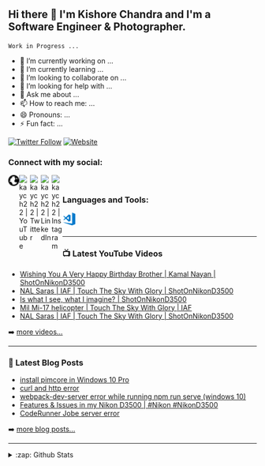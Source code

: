 <!-- ### Hi there 👋 I'm Kishore Chandra -->

<!-- **kaych22/kaych22** is a ✨ _special_ ✨ repository because its `README.md` (this file) appears on your GitHub profile. -->

## Hi there 👋 I'm Kishore Chandra and I'm a Software Engineer & Photographer.
    
    Work in Progress ...

- 🔭 I’m currently working on ...
- 🌱 I’m currently learning ...
- 👯 I’m looking to collaborate on ...
- 🤔 I’m looking for help with ...
- 💬 Ask me about ...
- 📫 How to reach me: ...
- 😄 Pronouns: ...
- ⚡ Fun fact: ...


[![Twitter Follow](https://img.shields.io/twitter/follow/kashyapkashyp?color=1DA1F2&logo=twitter&style=for-the-badge)](https://twitter.com/intent/follow?original_referer=https%3A%2F%2Fgithub.com%2Fkashyapkashyp&screen_name=kashyapkashyp)
[![Website](https://img.shields.io/website?label=factya.blogspot.com&style=for-the-badge&url=https%3A%2F%2Ffactya.blogspot.com)](http://factya.blogspot.com)


### Connect with my social:

[<img align="left" alt="factya.blogspot.com" width="22px" src="https://raw.githubusercontent.com/iconic/open-iconic/master/svg/globe.svg" />][website]
[<img align="left" alt="kaych22 | YouTube" width="22px" src="https://cdn.jsdelivr.net/npm/simple-icons@v3/icons/youtube.svg" />][youtube]
[<img align="left" alt="kaych22 | Twitter" width="22px" src="https://cdn.jsdelivr.net/npm/simple-icons@v3/icons/twitter.svg" />][twitter]
[<img align="left" alt="kaych22 | LinkedIn" width="22px" src="https://cdn.jsdelivr.net/npm/simple-icons@v3/icons/linkedin.svg" />][linkedin]
[<img align="left" alt="kaych22 | Instagram" width="22px" src="https://cdn.jsdelivr.net/npm/simple-icons@v3/icons/instagram.svg" />][instagram]

<br />

### Languages and Tools:

<img align="left" alt="Visual Studio Code" width="26px" src="https://raw.githubusercontent.com/github/explore/80688e429a7d4ef2fca1e82350fe8e3517d3494d/topics/visual-studio-code/visual-studio-code.png" />

<br />
<br />

---

### 📺 Latest YouTube Videos

<!-- YOUTUBE:START -->
- [Wishing You A Very Happy Birthday Brother | Kamal Nayan | ShotOnNikonD3500](https://www.youtube.com/watch?v=IgYPQlK_kB4)
- [NAL Saras | IAF | Touch The Sky With Glory | ShotOnNikonD3500](https://www.youtube.com/watch?v=KylFlF7XDPU)
- [Is what I see, what I imagine? | ShotOnNikonD3500](https://www.youtube.com/watch?v=RqFJ-CLdMcg)
- [Mil Mi-17 helicopter | Touch The Sky With Glory | IAF](https://www.youtube.com/watch?v=2HPJwdOviio)
- [NAL Saras | IAF | Touch The Sky With Glory | ShotOnNikonD3500](https://www.youtube.com/watch?v=vgK3vgcRV-Q)
<!-- YOUTUBE:END -->

➡️ [more videos...](https://www.youtube.com/channel/UCDR585XSUwK6DUQR7CHy9VA)

---

### 📕 Latest Blog Posts

<!-- BLOG-POST-LIST:START -->
- [install pimcore in Windows 10 Pro](http://factya.blogspot.com/2020/09/install-pimcore-in-windows-10-pro.html)
- [curl and http error](http://factya.blogspot.com/2020/09/curl-error-with-http.html)
- [webpack-dev-server error while running npm run serve (windows 10)](http://factya.blogspot.com/2020/09/webpack-dev-server-error-while-running.html)
- [Features & Issues in my Nikon D3500 | #Nikon #NikonD3500](http://factya.blogspot.com/2020/09/issues-with-my-nikon-d3500-nikon.html)
- [CodeRunner Jobe server error](http://factya.blogspot.com/2020/09/coderunner-jobe-server-error.html)
<!-- BLOG-POST-LIST:END -->

➡️ [more blog posts...](http://factya.blogspot.com/)

---


<details>
  <summary>:zap: Github Stats</summary>

  <img align="left" alt="kaych22's Github Stats" src="https://github-readme-stats.kaych22.vercel.app/api?username=kaych22&show_icons=true&hide_border=true" />

</details>

[website]: http://factya.blogspot.com/
[twitter]: https://twitter.com/
[youtube]: https://youtube.com/
[instagram]: https://instagram.com/
[linkedin]: https://linkedin.com/in/
